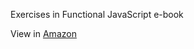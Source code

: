 Exercises in Functional JavaScript e-book

View in [Amazon](https://read.amazon.com/kp/embed?asin=B00D624AQO&preview=newtab&linkCode=kpe&ref_=cm_sw_r_kb_dp_-PIUFb0QJPD39)